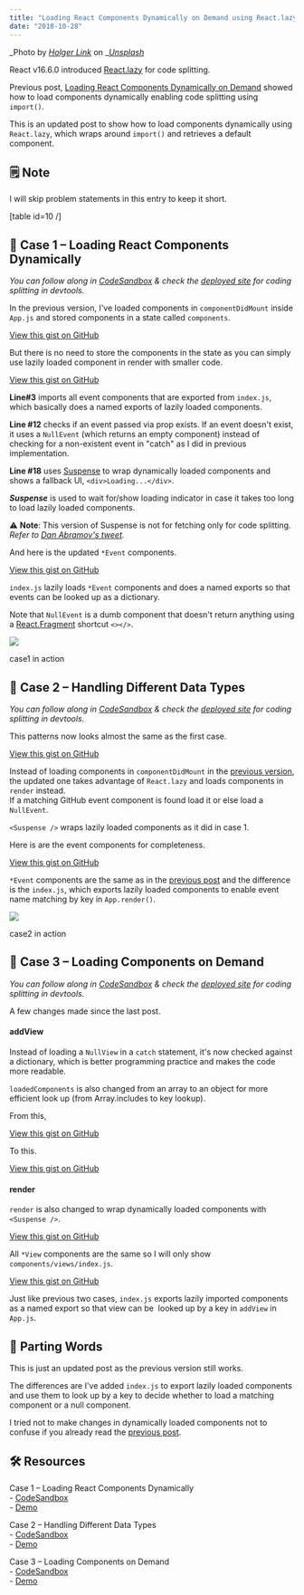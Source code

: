 ```yaml
---
title: "Loading React Components Dynamically on Demand using React.lazy"
date: "2018-10-28"
---
```


_Photo by _[_Holger Link_](https://unsplash.com/photos/K7yZ-CsDvRU?utm_source=unsplash&utm_medium=referral&utm_content=creditCopyText)_ on _[_Unsplash_](https://unsplash.com/search/photos/lazy?utm_source=unsplash&utm_medium=referral&utm_content=creditCopyText)

React v16.6.0 introduced [React.lazy](https://reactjs.org/docs/code-splitting.html#reactlazy) for code splitting.

Previous post, [Loading React Components Dynamically on Demand](https://www.slightedgecoder.com/2017/12/03/loading-react-components-dynamically-demand/) showed how to load components dynamically enabling code splitting using `import()`.

This is an updated post to show how to load components dynamically using `React.lazy`, which wraps around `import()` and retrieves a default component.

## 🗒 Note

I will skip problem statements in this entry to keep it short.

\[table id=10 /\]

## 🚀 Case 1 – Loading React Components Dynamically

_You can follow along in_ [_CodeSandbox_](https://codesandbox.io/s/k5m609qn3o) _& check the_ [_deployed site_](https://reactlazy1.netlify.com/) _for coding splitting in devtools._

In the previous version, I've loaded components in `componentDidMount` inside `App.js` and stored components in a state called `components`.

<script src="https://gist.github.com/dance2die/95259efdf4f883f1ceae62ca1346734a.js"></script>

<a href="https://gist.github.com/dance2die/95259efdf4f883f1ceae62ca1346734a">View this gist on GitHub</a>

But there is no need to store the components in the state as you can simply use lazily loaded component in render with smaller code.

<script src="https://gist.github.com/dance2die/3303287eff873ce3220a4f33d99a60f2.js"></script>

<a href="https://gist.github.com/dance2die/3303287eff873ce3220a4f33d99a60f2">View this gist on GitHub</a>

**Line#3** imports all event components that are exported from `index.js`, which basically does a named exports of lazily loaded components.

**Line #12** checks if an event passed via prop exists. If an event doesn't exist, it uses a `NullEvent` (which returns an empty component) instead of checking for a non-existent event in "catch" as I did in previous implementation.

**Line #18** uses [Suspense](https://reactjs.org/docs/code-splitting.html#suspense) to wrap dynamically loaded components and shows a fallback UI, `<div>Loading...</div>`.

_**Suspense**_ is used to wait for/show loading indicator in case it takes too long to load lazily loaded components.

⚠ **Note**: This version of Suspense is not for fetching only for code splitting.  
_Refer to_ [_Dan Abramov's tweet_](https://twitter.com/dan_abramov/status/1055293722177556480)_._

And here is the updated `*Event` components.

<script src="https://gist.github.com/dance2die/848fb851b1b6e101f5a76ecb82fb9440.js"></script>

<a href="https://gist.github.com/dance2die/848fb851b1b6e101f5a76ecb82fb9440">View this gist on GitHub</a>

`index.js` lazily loads `*Event` components and does a named exports so that events can be looked up as a dictionary.

Note that `NullEvent` is a dumb component that doesn't return anything using a [React.Fragment](https://reactjs.org/docs/fragments.html) shortcut `<></>`.

![](https://www.slightedgecoder.com/wp-content/uploads/2018/10/case-1-demo.gif)

case1 in action

## 🚀 Case 2 – Handling Different Data Types

_You can follow along in [CodeSandbox](https://codesandbox.io/s/0pkzrwk79l) & check the [deployed site](https://reactlazy2.netlify.com/) for coding splitting in devtools._

This patterns now looks almost the same as the first case.

<script src="https://gist.github.com/dance2die/e6497b267559a71745b86940da620037.js"></script>

<a href="https://gist.github.com/dance2die/e6497b267559a71745b86940da620037">View this gist on GitHub</a>

Instead of loading components in `componentDidMount` in the [previous version](https://gist.github.com/dance2die/bb657a5c14121429cabbeee4c922860d#file-componentdidmount-js), the updated one takes advantage of `React.lazy` and loads components in `render` instead.  
If a matching GitHub event component is found load it or else load a `NullEvent`.

`<Suspense />` wraps lazily loaded components as it did in case 1.

Here is are the event components for completeness.

<script src="https://gist.github.com/dance2die/e971b6b74ee9d215824007dfc90a67dd.js"></script>

<a href="https://gist.github.com/dance2die/e971b6b74ee9d215824007dfc90a67dd">View this gist on GitHub</a>

`*Event` components are the same as in the [previous post](https://www.slightedgecoder.com/2017/12/03/loading-react-components-dynamically-demand/#case2) and the difference is the `index.js`, which exports lazily loaded components to enable event name matching by key in `App.render()`.

![](https://www.slightedgecoder.com/wp-content/uploads/2018/10/case-2-demo.gif)

case2 in action

## 🚀 Case 3 – Loading Components on Demand

_You can follow along in [CodeSandbox](https://codesandbox.io/s/qv743wwrr4) & check the [deployed site](https://reactlazy3.netlify.com/) for coding splitting in devtools._

A few changes made since the last post.

#### addView

Instead of loading a `NullView` in a `catch` statement, it's now checked against a dictionary, which is better programming practice and makes the code more readable.

`loadedComponents` is also changed from an array to an object for more efficient look up (from Array.includes to key lookup).

From this,

<script src="https://gist.github.com/dance2die/38b39a57eecb9efd86ec8220bda5081b.js"></script>

<a href="https://gist.github.com/dance2die/38b39a57eecb9efd86ec8220bda5081b">View this gist on GitHub</a>

To this.

<script src="https://gist.github.com/dance2die/4c18f793f5153a75a7770efe6c3ad31e.js"></script>

<a href="https://gist.github.com/dance2die/4c18f793f5153a75a7770efe6c3ad31e">View this gist on GitHub</a>

#### render

`render` is also changed to wrap dynamically loaded components with `<Suspense />`.

<script src="https://gist.github.com/dance2die/72d4552555a9837f0cbdbfe34bb27f77.js"></script>

<a href="https://gist.github.com/dance2die/72d4552555a9837f0cbdbfe34bb27f77">View this gist on GitHub</a>

All `*View` components are the same so I will only show `components/views/index.js`.

<script src="https://gist.github.com/dance2die/753134d0908c10e22b1ffe6b3e7f7aa2.js"></script>

<a href="https://gist.github.com/dance2die/753134d0908c10e22b1ffe6b3e7f7aa2">View this gist on GitHub</a>

Just like previous two cases, `index.js` exports lazily imported components as a named export so that view can be  looked up by a key in `addView` in `App.js`.

## 👋 Parting Words

This is just an updated post as the previous version still works.

The differences are I've added `index.js` to export lazily loaded components and use them to look up by a key to decide whether to load a matching component or a null component.

I tried not to make changes in dynamically loaded components not to confuse if you already read the [previous post](https://www.slightedgecoder.com/2017/12/03/loading-react-components-dynamically-demand/#case3).

## 🛠 Resources

Case 1 – Loading React Components Dynamically  
\- [CodeSandbox](https://codesandbox.io/s/k5m609qn3o)  
\- [Demo](https://reactlazy1.netlify.com/)

Case 2 – Handling Different Data Types  
\- [CodeSandbox](https://codesandbox.io/s/0pkzrwk79l)  
\- [Demo](https://reactlazy2.netlify.com/)

Case 3 – Loading Components on Demand  
\- [CodeSandbox](https://codesandbox.io/s/qv743wwrr4)  
\- [Demo](https://reactlazy3.netlify.com/)
